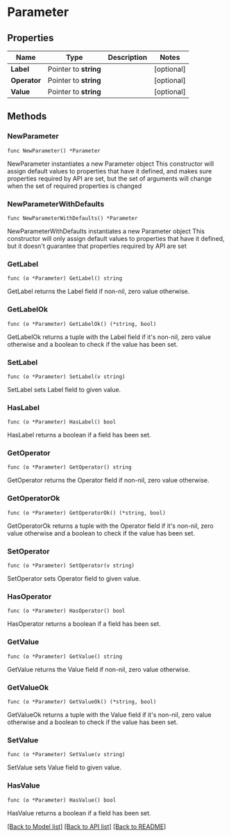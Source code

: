 # Parameter

## Properties

Name | Type | Description | Notes
------------ | ------------- | ------------- | -------------
**Label** | Pointer to **string** |  | [optional] 
**Operator** | Pointer to **string** |  | [optional] 
**Value** | Pointer to **string** |  | [optional] 

## Methods

### NewParameter

`func NewParameter() *Parameter`

NewParameter instantiates a new Parameter object
This constructor will assign default values to properties that have it defined,
and makes sure properties required by API are set, but the set of arguments
will change when the set of required properties is changed

### NewParameterWithDefaults

`func NewParameterWithDefaults() *Parameter`

NewParameterWithDefaults instantiates a new Parameter object
This constructor will only assign default values to properties that have it defined,
but it doesn't guarantee that properties required by API are set

### GetLabel

`func (o *Parameter) GetLabel() string`

GetLabel returns the Label field if non-nil, zero value otherwise.

### GetLabelOk

`func (o *Parameter) GetLabelOk() (*string, bool)`

GetLabelOk returns a tuple with the Label field if it's non-nil, zero value otherwise
and a boolean to check if the value has been set.

### SetLabel

`func (o *Parameter) SetLabel(v string)`

SetLabel sets Label field to given value.

### HasLabel

`func (o *Parameter) HasLabel() bool`

HasLabel returns a boolean if a field has been set.

### GetOperator

`func (o *Parameter) GetOperator() string`

GetOperator returns the Operator field if non-nil, zero value otherwise.

### GetOperatorOk

`func (o *Parameter) GetOperatorOk() (*string, bool)`

GetOperatorOk returns a tuple with the Operator field if it's non-nil, zero value otherwise
and a boolean to check if the value has been set.

### SetOperator

`func (o *Parameter) SetOperator(v string)`

SetOperator sets Operator field to given value.

### HasOperator

`func (o *Parameter) HasOperator() bool`

HasOperator returns a boolean if a field has been set.

### GetValue

`func (o *Parameter) GetValue() string`

GetValue returns the Value field if non-nil, zero value otherwise.

### GetValueOk

`func (o *Parameter) GetValueOk() (*string, bool)`

GetValueOk returns a tuple with the Value field if it's non-nil, zero value otherwise
and a boolean to check if the value has been set.

### SetValue

`func (o *Parameter) SetValue(v string)`

SetValue sets Value field to given value.

### HasValue

`func (o *Parameter) HasValue() bool`

HasValue returns a boolean if a field has been set.


[[Back to Model list]](../README.md#documentation-for-models) [[Back to API list]](../README.md#documentation-for-api-endpoints) [[Back to README]](../README.md)


